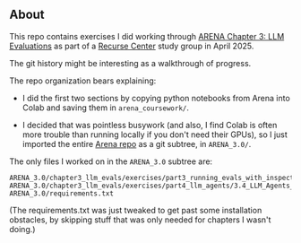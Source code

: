 ## About

This repo contains exercises I did working through
[ARENA Chapter 3: LLM
Evaluations](https://arena-chapter3-llm-evals.streamlit.app/)
as part of a [Recurse Center](https://www.recurse.com/) study group in April 2025.

The git history might be interesting as a walkthrough of progress.

The repo organization bears explaining:

- I did the first two sections by copying python notebooks from Arena into
  Colab and saving them in `arena_coursework/`.

- I decided that was pointless busywork (and also, I find Colab is often more trouble
  than running locally if you don't need their GPUs), so I just imported the entire [Arena repo](https://github.com/callummcdougall/ARENA_3.0) as a git subtree, in `ARENA_3.0/`.

The only files I worked on in the `ARENA_3.0` subtree are:

```
ARENA_3.0/chapter3_llm_evals/exercises/part3_running_evals_with_inspect/3.3_Running_Evals_with_Inspect_exercises.ipynb
ARENA_3.0/chapter3_llm_evals/exercises/part4_llm_agents/3.4_LLM_Agents_exercises.ipynb
ARENA_3.0/requirements.txt
```

(The requirements.txt was just tweaked to get past some installation obstacles, by
skipping stuff that was only needed for chapters I wasn't doing.)

